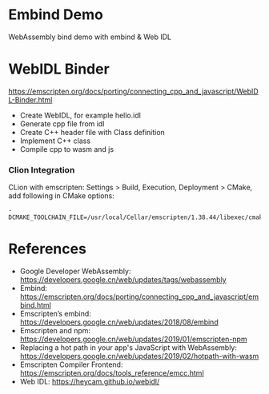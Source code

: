 Embind Demo
===================

WebAssembly bind demo with embind & Web IDL

# WebIDL Binder

https://emscripten.org/docs/porting/connecting_cpp_and_javascript/WebIDL-Binder.html

* Create WebIDL, for example hello.idl
* Generate cpp file from idl
* Create C++ header file with Class definition
* Implement C++ class
* Compile cpp to wasm and js 

### Clion Integration

CLion with emscripten: Settings > Build, Execution, Deployment > CMake,  add following in CMake options: 

```
-DCMAKE_TOOLCHAIN_FILE=/usr/local/Cellar/emscripten/1.38.44/libexec/cmake/Modules/Platform/Emscripten.cmake
```

# References

* Google Developer WebAssembly: https://developers.google.cn/web/updates/tags/webassembly
* Embind: https://emscripten.org/docs/porting/connecting_cpp_and_javascript/embind.html
* Emscripten’s embind: https://developers.google.cn/web/updates/2018/08/embind
* Emscripten and npm: https://developers.google.cn/web/updates/2019/01/emscripten-npm
* Replacing a hot path in your app's JavaScript with WebAssembly: https://developers.google.cn/web/updates/2019/02/hotpath-with-wasm
* Emscripten Compiler Frontend: https://emscripten.org/docs/tools_reference/emcc.html
* Web IDL: https://heycam.github.io/webidl/